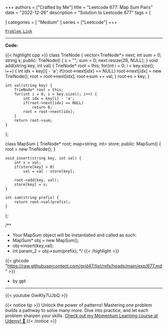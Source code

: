 
+++
authors = ["Crafted by Me"]
title = "Leetcode 677: Map Sum Pairs"
date = "2022-12-26"
description = "Solution to Leetcode 677"
tags = [
    
]
categories = [
    "Medium"
]
series = ["Leetcode"]
+++



[`Problem Link`](https://leetcode.com/problems/map-sum-pairs/description/)

---

**Code:**

{{< highlight cpp >}}
class TrieNode {
    vector<TrieNode*> next;
    int sum = 0;
    string s;
public:
    TrieNode() {
        s = "";
        sum = 0;
        next.resize(26, NULL);
    }
    void add(string key, int val) {
        TrieNode* root = this;
        for(int i = 0; i < key.size(); i++) {
            int idx = key[i] - 'a';
            if(root->next[idx] == NULL)
                root->next[idx] = new TrieNode();
            root = root->next[idx];
            root->sum += val;
        }
        root->s = key;
    }
    
    int val(string key) {
        TrieNode* root = this;
        for(int i = 0; i < key.size(); i++) {
            int idx = key[i] - 'a';
            if(root->next[idx] == NULL)
                return 0;
            root = root->next[idx];
        }        
        return root->sum;
    }
};

class MapSum {
    TrieNode* root;
    map<string, int> store;
public:
    MapSum() {
        root = new TrieNode();
    }
    
    void insert(string key, int val) {
        int x = val;
        if(store[key] > 0)
            val = val - store[key];
            
        root->add(key, val);
        store[key] = x;
    }
    
    int sum(string prefix) {
        return root->val(prefix);
    }
};

/**
 * Your MapSum object will be instantiated and called as such:
 * MapSum* obj = new MapSum();
 * obj->insert(key,val);
 * int param_2 = obj->sum(prefix);
 */
{{< /highlight >}}


{{< ghcode "https://raw.githubusercontent.com/grid47/list/refs/heads/main/exp/677.md" >}}
- by gpt
        
---
{{< youtube GwiKly7UJbQ >}}

{{< notice tip >}}
Unlock the power of patterns! Mastering one problem builds a pathway to solve many more. Dive into practice, and let each problem sharpen your skills. [Check out my Momentum Learning course at Udemy! 🚀 ](https://www.udemy.com/course/algorithms-and-data-structures-in-cpp/)
{{< /notice >}}

